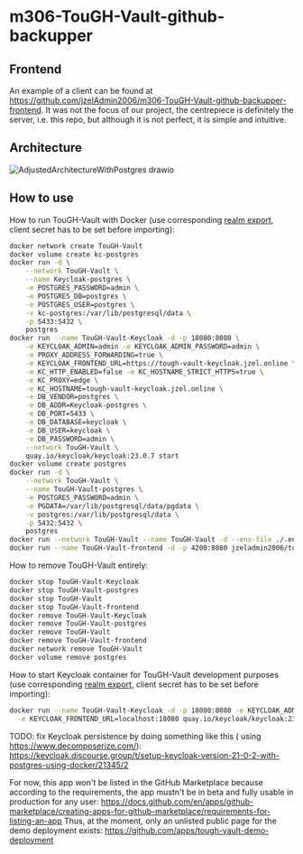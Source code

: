 # m306-TouGH-Vault-github-backupper

## Frontend

An example of a client can be found at https://github.com/jzelAdmin2006/m306-TouGH-Vault-github-backupper-frontend. It was not the focus of our project, the centrepiece is definitely the server, i.e. this repo, but although it is not perfect, it is simple and intuitive.

## Architecture

![AdjustedArchitectureWithPostgres drawio](https://github.com/jzelAdmin2006/m306-TouGH-Vault-github-backupper/assets/112761658/67111673-a3a6-4a96-83f4-fc9659433d0b)


## How to use
How to run TouGH-Vault with Docker
(use corresponding [realm export](TouGH-Vault-deployment-realm-export.json), client secret has to be set before
importing):

```bash
docker network create TouGH-Vault
docker volume create kc-postgres
docker run -d \
    --network TouGH-Vault \
    --name Keycloak-postgres \
    -e POSTGRES_PASSWORD=admin \
    -e POSTGRES_DB=postgres \
    -e POSTGRES_USER=postgres \
    -v kc-postgres:/var/lib/postgresql/data \
    -p 5433:5432 \
    postgres
docker run --name TouGH-Vault-Keycloak -d -p 18080:8080 \
    -e KEYCLOAK_ADMIN=admin -e KEYCLOAK_ADMIN_PASSWORD=admin \
    -e PROXY_ADDRESS_FORWARDING=true \
    -e KEYCLOAK_FRONTEND_URL=https://tough-vault-keycloak.jzel.online \
    -e KC_HTTP_ENABLED=false -e KC_HOSTNAME_STRICT_HTTPS=true \
    -e KC_PROXY=edge \
    -e KC_HOSTNAME=tough-vault-keycloak.jzel.online \
    -e DB_VENDOR=postgres \
    -e DB_ADDR=Keycloak-postgres \
    -e DB_PORT=5433 \
    -e DB_DATABASE=keycloak \
    -e DB_USER=keycloak \
    -e DB_PASSWORD=admin \
    --network TouGH-Vault \
    quay.io/keycloak/keycloak:23.0.7 start
docker volume create postgres
docker run -d \
    --network TouGH-Vault \
	--name TouGH-Vault-postgres \
	-e POSTGRES_PASSWORD=admin \
	-e PGDATA=/var/lib/postgresql/data/pgdata \
	-v postgres:/var/lib/postgresql/data \
	-p 5432:5432 \
	postgres
docker run --network TouGH-Vault --name TouGH-Vault -d --env-file ./.env -p 8080:8080 jzeladmin2006/tough-vault
docker run --name TouGH-Vault-frontend -d -p 4200:8080 jzeladmin2006/tough-vault-frontend
```

How to remove TouGH-Vault entirely:

```bash
docker stop TouGH-Vault-Keycloak
docker stop TouGH-Vault-postgres
docker stop TouGH-Vault
docker stop TouGH-Vault-frontend
docker remove TouGH-Vault-Keycloak
docker remove TouGH-Vault-postgres
docker remove TouGH-Vault
docker remove TouGH-Vault-frontend
docker network remove TouGH-Vault
docker volume remove postgres
```

How to start Keycloak container for TouGH-Vault development purposes
(use corresponding [realm export](TouGH-Vault-realm-export.json), client secret has to be set before importing):

```bash
docker run --name TouGH-Vault-Keycloak -d -p 18080:8080 -e KEYCLOAK_ADMIN=admin -e KEYCLOAK_ADMIN_PASSWORD=admin \
  -e KEYCLOAK_FRONTEND_URL=localhost:18080 quay.io/keycloak/keycloak:23.0.7 start-dev
```

TODO: fix Keycloak persistence by doing something like
this (
using https://www.decomposerize.com/): https://keycloak.discourse.group/t/setup-keycloak-version-21-0-2-with-postgres-using-docker/21345/2

For now, this app won't be listed in the GitHub Marketplace because according to the requirements, the app mustn't be in
beta and fully usable in production for any
user: https://docs.github.com/en/apps/github-marketplace/creating-apps-for-github-marketplace/requirements-for-listing-an-app
Thus, at the moment, only an unlisted public page for the demo deployment
exists: https://github.com/apps/tough-vault-demo-deployment
